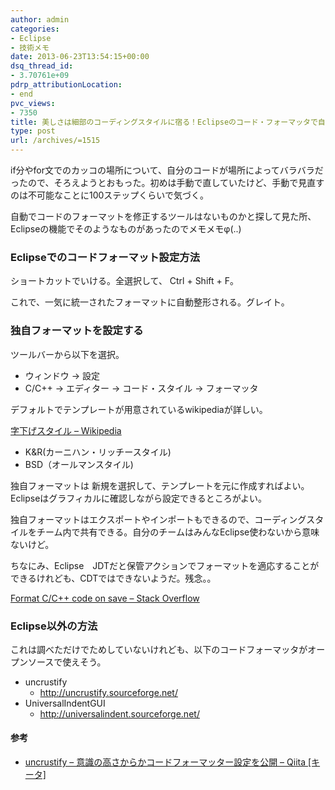 ```yaml
---
author: admin
categories:
- Eclipse
- 技術メモ
date: 2013-06-23T13:54:15+00:00
dsq_thread_id:
- 3.70761e+09
pdrp_attributionLocation:
- end
pvc_views:
- 7350
title: 美しさは細部のコーディングスタイルに宿る！Eclipseのコード・フォーマッタで自動整形する
type: post
url: /archives/=1515
---
```


if分やfor文でのカッコの場所について、自分のコードが場所によってバラバラだったので、そろえようとおもった。初めは手動で直していたけど、手動で見直すのは不可能なことに100ステップくらいで気づく。

自動でコードのフォーマットを修正するツールはないものかと探して見た所、Eclipseの機能でそのようなものがあったのでメモメモφ(..)

### Eclipseでのコードフォーマット設定方法

ショートカットでいける。全選択して、 Ctrl + Shift + F。

これで、一気に統一されたフォーマットに自動整形される。グレイト。

### 独自フォーマットを設定する

ツールバーから以下を選択。

  * ウィンドウ -> 設定
  * C/C++ -> エディター -> コード・スタイル -> フォーマッタ

デフォルトでテンプレートが用意されているwikipediaが詳しい。

<a href="http://ja.wikipedia.org/wiki/%E5%AD%97%E4%B8%8B%E3%81%92%E3%82%B9%E3%82%BF%E3%82%A4%E3%83%AB" target="_blank">字下げスタイル &#8211; Wikipedia</a>

  * K&R(カーニハン・リッチースタイル)
  * BSD（オールマンスタイル)

独自フォーマットは 新規を選択して、テンプレートを元に作成すればよい。Eclipseはグラフィカルに確認しながら設定できるところがよい。

独自フォーマットはエクスポートやインポートもできるので、コーディングスタイルをチーム内で共有できる。自分のチームはみんなEclipse使わないから意味ないけど。

ちなにみ、Eclipse　JDTだと保管アクションでフォーマットを適応することができるけれども、CDTではできないようだ。残念。。

<a href="http://stackoverflow.com/questions/5378071/format-c-c-code-on-save" target="_blank">Format C/C++ code on save &#8211; Stack Overflow</a>

### Eclipse以外の方法

これは調べただけでためしていないけれども、以下のコードフォーマッタがオープンソースで使えそう。

  * uncrustify 
      * http://uncrustify.sourceforge.net/
  * UniversalIndentGUI 
      * http://universalindent.sourceforge.net/

#### 参考

  * <a href="http://qiita.com/ayakix/items/3f05da9541b8e130e39f" target="_blank">uncrustify &#8211; 意識の高さからかコードフォーマッター設定を公開 &#8211; Qiita [キータ]</a>